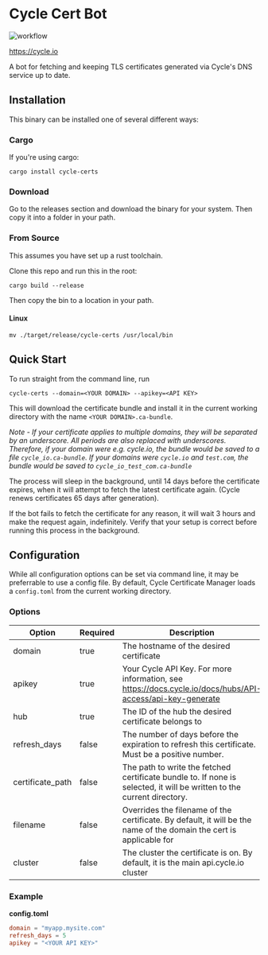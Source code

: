 # Cycle Cert Bot

![workflow](https://github.com/cycleplatform/cert-manager/actions/workflows/rust.yml/badge.svg)

https://cycle.io

A bot for fetching and keeping TLS certificates generated via Cycle's DNS
service up to date. 

## Installation

This binary can be installed one of several different ways:

### Cargo

If you're using cargo:

`cargo install cycle-certs`

### Download

Go to the releases section and download the binary for your system. Then copy it into a folder in your path.

### From Source

This assumes you have set up a rust toolchain.

Clone this repo and run this in the root:

`cargo build --release`

Then copy the bin to a location in your path.

#### Linux

`mv ./target/release/cycle-certs /usr/local/bin`

## Quick Start

To run straight from the command line, run 

`cycle-certs --domain=<YOUR DOMAIN> --apikey=<API KEY>`

This will download the certificate bundle and install it in the current working directory with the name `<YOUR DOMAIN>.ca-bundle`. 

_Note - If your certificate applies to multiple domains, they will be separated by an underscore. All periods are also replaced with underscores. Therefore, if your domain were e.g. cycle.io, the bundle would be saved to a file `cycle_io.ca-bundle`. If your domains were `cycle.io` and `test.com`, the bundle would be saved to `cycle_io_test_com.ca-bundle`_

The process will sleep in the background, until 14 days before the certificate expires, when it will attempt to fetch the latest certificate again. (Cycle renews certificates 65 days after generation).

If the bot fails to fetch the certificate for any reason, it will wait 3 hours and make the request again, indefinitely. Verify that your setup is correct before running this process in the background.


## Configuration

While all configuration options can be set via command line, it may be preferrable to use a config file. By default, Cycle Certificate Manager loads a `config.toml` from the current working directory.

### Options

| Option | Required | Description |
| ------ | -------- | ----------- |
| domain | true | The hostname of the desired certificate |
| apikey | true |Your Cycle API Key. For more information, see https://docs.cycle.io/docs/hubs/API-access/api-key-generate |
| hub | true |The ID of the hub the desired certificate belongs to |
| refresh_days | false| The number of days before the expiration to refresh this certificate. Must be a positive number. |
| certificate_path | false | The path to write the fetched certificate bundle to. If none is selected, it will be written to the current directory. |
| filename | false | Overrides the filename of the certificate. By default, it will be the name of the domain the cert is applicable for |
| cluster | false | The cluster the certificate is on. By default, it is the main api.cycle.io cluster |


### Example

**config.toml**

```toml
domain = "myapp.mysite.com"
refresh_days = 5
apikey = "<YOUR API KEY>"
```
